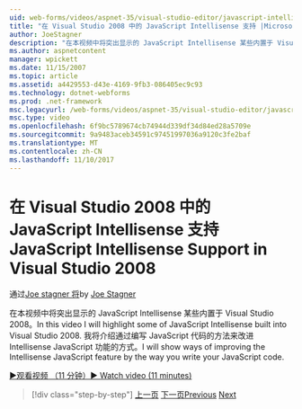 ```yaml
---
uid: web-forms/videos/aspnet-35/visual-studio-editor/javascript-intellisense-support-in-visual-studio-2008
title: "在 Visual Studio 2008 中的 JavaScript Intellisense 支持 |Microsoft 文档"
author: JoeStagner
description: "在本视频中将突出显示的 JavaScript Intellisense 某些内置于 Visual Studio 2008。 我将介绍改进 Intellisense JavaScript featu 的方式..."
ms.author: aspnetcontent
manager: wpickett
ms.date: 11/15/2007
ms.topic: article
ms.assetid: a4429553-d43e-4169-9fb3-086405ec9c93
ms.technology: dotnet-webforms
ms.prod: .net-framework
msc.legacyurl: /web-forms/videos/aspnet-35/visual-studio-editor/javascript-intellisense-support-in-visual-studio-2008
msc.type: video
ms.openlocfilehash: 6f9bc5789674cb74944d339df34d84ed28a5709e
ms.sourcegitcommit: 9a9483aceb34591c97451997036a9120c3fe2baf
ms.translationtype: MT
ms.contentlocale: zh-CN
ms.lasthandoff: 11/10/2017
---
```

<a name="javascript-intellisense-support-in-visual-studio-2008"></a><span data-ttu-id="55faf-104">在 Visual Studio 2008 中的 JavaScript Intellisense 支持</span><span class="sxs-lookup"><span data-stu-id="55faf-104">JavaScript Intellisense Support in Visual Studio 2008</span></span>
====================
<span data-ttu-id="55faf-105">通过[Joe stagner 将](https://github.com/JoeStagner)</span><span class="sxs-lookup"><span data-stu-id="55faf-105">by [Joe Stagner](https://github.com/JoeStagner)</span></span>

<span data-ttu-id="55faf-106">在本视频中将突出显示的 JavaScript Intellisense 某些内置于 Visual Studio 2008。</span><span class="sxs-lookup"><span data-stu-id="55faf-106">In this video I will highlight some of JavaScript Intellisense built into Visual Studio 2008.</span></span> <span data-ttu-id="55faf-107">我将介绍通过编写 JavaScript 代码的方法来改进 Intellisense JavaScript 功能的方式。</span><span class="sxs-lookup"><span data-stu-id="55faf-107">I will show ways of improving the Intellisense JavaScript feature by the way you write your JavaScript code.</span></span>

[<span data-ttu-id="55faf-108">&#9654;观看视频 （11 分钟）</span><span class="sxs-lookup"><span data-stu-id="55faf-108">&#9654; Watch video (11 minutes)</span></span>](https://channel9.msdn.com/Blogs/ASP-NET-Site-Videos/javascript-intellisense-support-in-visual-studio-2008)

>[!div class="step-by-step"]
<span data-ttu-id="55faf-109">[上一页](new-designer-support-in-visual-studio-2008.md)
[下一页](javascript-debugging-in-visual-studio-2008.md)</span><span class="sxs-lookup"><span data-stu-id="55faf-109">[Previous](new-designer-support-in-visual-studio-2008.md)
[Next](javascript-debugging-in-visual-studio-2008.md)</span></span>
